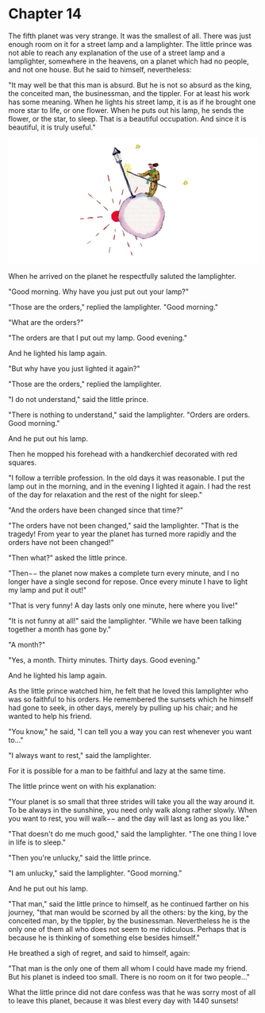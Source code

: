 # Chapter 14

The fifth planet was very strange. It was the smallest of all. There was just enough room on it for a street lamp and a lamplighter. The little prince was not able to reach any explanation of the use of a street lamp and a lamplighter, somewhere in the heavens, on a planet which had no people, and not one house. But he said to himself, nevertheless:

"It may well be that this man is absurd. But he is not so absurd as the king, the conceited man, the businessman, and the tippler. For at least his work has some meaning. When he lights his street lamp, it is as if he brought one more star to life, or one flower. When he puts out his lamp, he sends the flower, or the star, to sleep. That is a beautiful occupation. And since it is beautiful, it is truly useful."

![Image 14-1](assets/14-1.jpg)

When he arrived on the planet he respectfully saluted the lamplighter.

"Good morning. Why have you just put out your lamp?"

"Those are the orders," replied the lamplighter. "Good morning."

"What are the orders?"

"The orders are that I put out my lamp. Good evening."

And he lighted his lamp again.

"But why have you just lighted it again?"

"Those are the orders," replied the lamplighter.

"I do not understand," said the little prince.

"There is nothing to understand," said the lamplighter. "Orders are orders. Good morning."

And he put out his lamp.

Then he mopped his forehead with a handkerchief decorated with red squares.

"I follow a terrible profession. In the old days it was reasonable. I put the lamp out in the morning, and in the evening I lighted it again. I had the rest of the day for relaxation and the rest of the night for sleep."

"And the orders have been changed since that time?"

"The orders have not been changed," said the lamplighter. "That is the tragedy! From year to year the planet has turned more rapidly and the orders have not been changed!"

"Then what?" asked the little prince.

"Then−− the planet now makes a complete turn every minute, and I no longer have a single second for repose. Once every minute I have to light my lamp and put it out!"

"That is very funny! A day lasts only one minute, here where you live!"

"It is not funny at all!" said the lamplighter. "While we have been talking together a month has gone by."

"A month?"

"Yes, a month. Thirty minutes. Thirty days. Good evening."

And he lighted his lamp again.

As the little prince watched him, he felt that he loved this lamplighter who was so faithful to his orders. He remembered the sunsets which he himself had gone to seek, in other days, merely by pulling up his chair; and he wanted to help his friend.

"You know," he said, "I can tell you a way you can rest whenever you want to..."

"I always want to rest," said the lamplighter.

For it is possible for a man to be faithful and lazy at the same time.

The little prince went on with his explanation:

"Your planet is so small that three strides will take you all the way around it. To be always in the sunshine, you need only walk along rather slowly. When you want to rest, you will walk−− and the day will last as long as you like."

"That doesn't do me much good," said the lamplighter. "The one thing I love in life is to sleep."

"Then you're unlucky," said the little prince.

"I am unlucky," said the lamplighter. "Good morning."

And he put out his lamp.

"That man," said the little prince to himself, as he continued farther on his journey, "that man would be scorned by all the others: by the king, by the conceited man, by the tippler, by the businessman. Nevertheless he is the only one of them all who does not seem to me ridiculous. Perhaps that is because he is thinking of something else besides himself."

He breathed a sigh of regret, and said to himself, again:

"That man is the only one of them all whom I could have made my friend. But his planet is indeed too small. There is no room on it for two people..."

What the little prince did not dare confess was that he was sorry most of all to leave this planet, because it was blest every day with 1440 sunsets!